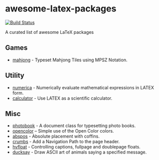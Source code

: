 # awesome-latex-packages

[![Build Status](https://app.travis-ci.com/maphy-psd/awesome-latex-packages.svg?branch=main)](https://app.travis-ci.com/maphy-psd/awesome-latex-packages)

A curated list of awesome LaTeX packages

## Games
-   [mahjong](https://www.ctan.org/pkg/mahjong) - Typeset Mahjong Tiles using MPSZ Notation.

## Utility
-   [numerica](https://www.ctan.org/pkg/numerica) - Numerically evaluate mathematical expressions in LATEX form.
-   [calculator](https://www.ctan.org/pkg/calculator) - Use LATEX as a scientific calculator.

## Misc
-   [photobook](https://www.ctan.org/pkg/photobook) - A document class for typesetting photo books.
-   [opencolor](https://www.ctan.org/pkg/opencolor) – Simple use of the Open Color colors.
-   [abspos](https://www.ctan.org/pkg/abspos) - Absolute placement with coffins.
-   [crumbs](https://www.ctan.org/pkg/crumbs) - Add a Navigation Path to the page header.
-   [hvfloat](https://www.ctan.org/pkg/hvfloat) - Controlling captions, fullpage and doublepage floats.
-   [ducksay](https://www.ctan.org/pkg/ducksay) - Draw ASCII art of animals saying a specified message.
